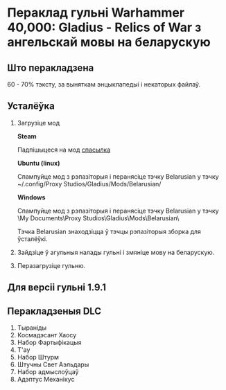 # Пераклад гульні Warhammer 40,000: Gladius - Relics of War з ангельскай мовы на беларускую

## Што перакладзена

60 - 70% тэксту, за выняткам энцыклапедыі і некаторых файлаў.

## Усталёўка

1. Загрузіце мод

    **Steam**

    Падпішыцеся на мод [спасылка](https://steamcommunity.com/sharedfiles/filedetails/?id=2372249255&searchtext=Belarusian)

    **Ubuntu (linux)**

    Спампуйце мод з рэпазіторыя і перанясіце тэчку Belarusian у тэчку ~/.config/Proxy Studios/Gladius/Mods/Belarusian/

    **Windows**

    Спампуйце мод з рэпазіторыя і перанясіце тэчку Belarusian у тэчку \My Documents\Proxy Studios\Gladius\Mods\Belarusian\

    Тэчка Belarusian знаходзіцца ў тэчцы рэпазіторыя зборка для ўсталёўкі.

2. Зайдзіце ў агульныя налады гульні і змяніце мову на беларускую. 

3. Перазагрузіце гульню.

## Для версіі гульні 1.9.1

## Перакладзеныя DLC

1. Тыраніды
2. Космадэсант Хаосу
3. Набор Фартыфікацыя
4. T'ау
6. Набор Штурм
7. Штучны Свет Аэльдары
8. Набор адмыслоўцаў
9. Адэптус Механікус


